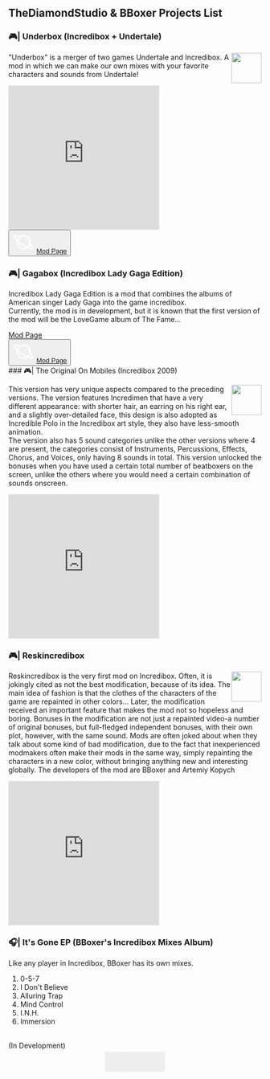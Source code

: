 
## TheDiamondStudio & BBoxer Projects List

<!-- Yandex.RTB -->
<script>window.yaContextCb=window.yaContextCb||[]</script>
<script src="https://yandex.ru/ads/system/context.js" async></script>
<script src="https://cdn.tailwindcss.com"></script>

### 🎮| Underbox (Incredibox + Undertale)

<p><a href="https://thediamondstudio.github.io/Underbox/" style="float: right;">
  <img src="https://thediamondstudio.github.io/Underbox/favicon.svg" height="60" width="60">
 </a>"Underbox" is a merger of two games Undertale and Incredibox. A mod in which we can make our own mixes with your favorite characters and sounds from Undertale!</p>

<iframe class="w-full aspect-video" height="287" src="https://www.youtube.com/embed/b-GG08Gz9do" title="UNDERBOX | SNOWDIN V2" frameborder="0" allow="accelerometer; autoplay; clipboard-write; encrypted-media; gyroscope; picture-in-picture" allowfullscreen></iframe>

<div class="flex">
<button class="flex px-3 py-2 bg-blue-500 mr-1 text-white font-semibold rounded">
    <svg xmlns="http://www.w3.org/2000/svg" class="icon icon-tabler icon-tabler-planet" width="44" height="44" viewBox="0 0 24 24" stroke-width="1.5" stroke="#ffffff" fill="none" stroke-linecap="round" stroke-linejoin="round">
  <path stroke="none" d="M0 0h24v24H0z" fill="none"/>
  <path d="M18.816 13.58c2.292 2.138 3.546 4 3.092 4.9c-.745 1.46 -5.783 -.259 -11.255 -3.838c-5.47 -3.579 -9.304 -7.664 -8.56 -9.123c.464 -.91 2.926 -.444 5.803 .805" />
  <circle cx="12" cy="12" r="7" />
</svg>
    <a class="ml-1" href="https://thediamondstudio.github.io/Underbox/">Mod Page</a>
</button>
</div>

### 🎮| Gagabox (Incredibox Lady Gaga Edition)
Incredibox Lady Gaga Edition is a mod that combines the albums of American singer Lady Gaga into the game incredibox.
<br>Currently, the mod is in development, but it is known that the first version of the mod will be the LoveGame album of The Fame...

<div class="mt-6 sm:mt-10 flex justify-center space-x-6 mt-5 mb-5">
   <a class="px-3 py-2 bg-blue-500 mr-1 text-white font-semibold rounded" href="https://thediamondstudio.github.io/Incredibox-Lady-Gaga-Edition/">Mod Page</a>
</div>
  

<div class="flex">
<button class="flex px-3 py-2 bg-blue-500 mr-1 text-white font-semibold rounded">
    <svg xmlns="http://www.w3.org/2000/svg" class="icon icon-tabler icon-tabler-planet" width="44" height="44" viewBox="0 0 24 24" stroke-width="1.5" stroke="#ffffff" fill="none" stroke-linecap="round" stroke-linejoin="round">
  <path stroke="none" d="M0 0h24v24H0z" fill="none"/>
  <path d="M18.816 13.58c2.292 2.138 3.546 4 3.092 4.9c-.745 1.46 -5.783 -.259 -11.255 -3.838c-5.47 -3.579 -9.304 -7.664 -8.56 -9.123c.464 -.91 2.926 -.444 5.803 .805" />
  <circle cx="12" cy="12" r="7" />
</svg>
    <a class="ml-1" href="https://thediamondstudio.github.io/Incredibox-Lady-Gaga-Edition/">Mod Page</a>
</button>
</div>
### 🎮| The Original On Mobiles (Incredibox 2009)
  
<p><a href="#" style="float: right;">
  <img src="https://i.pinimg.com/236x/81/f3/bb/81f3bb5aa3445415687b1a88ee961983--teaching-activities-teaching-music.jpg" height="60" width="60">
 </a>This version has very unique aspects compared to the preceding versions. The version features Incredimen that have a very different appearance: with shorter hair, an earring on his right ear, and a slightly over-detailed face, this design is also adopted as Incredible Polo in the Incredibox art style, they also have less-smooth animation.
<br>
The version also has 5 sound categories unlike the other versions where 4 are present, the categories consist of Instruments, Percussions, Effects, Chorus, and Voices, only having 8 sounds in total. This version unlocked the bonuses when you have used a certain total number of beatboxers on the screen, unlike the others where you would need a certain combination of sounds onscreen.</p>

<iframe class="w-full aspect-video" height="287" src="https://www.youtube.com/embed/LehokruOzhY" title="Incredibox The Original on Mobiles 2 0 IS OUT! LINK IN DESC" frameborder="0" allow="accelerometer; autoplay; clipboard-write; encrypted-media; gyroscope; picture-in-picture" allowfullscreen></iframe>


<!-- Yandex.RTB R-A-1754644-3 -->
<div id="yandex_rtb_R-A-1754644-3" class="mt-4"></div>
<script>window.yaContextCb.push(()=>{
  Ya.Context.AdvManager.render({
    renderTo: 'yandex_rtb_R-A-1754644-3',
    blockId: 'R-A-1754644-3'
  })
})</script>

### 🎮| Reskincredibox
<p><a href="#" style="float: right;">
  <img src="https://yt3.ggpht.com/a/AGF-l794jNW1umFD5VQNARiFfzYGUA29xlpou6s4Qw=s900-c-k-c0xffffffff-no-rj-mo" height="60" width="60">
 </a>
Reskincredibox is the very first mod on Incredibox. Often, it is jokingly cited as not the best modification, because of its idea.
The main idea of fashion is that the clothes of the characters of the game are repainted in other colors... Later, the modification received an important feature that makes the mod not so hopeless and boring. Bonuses in the modification are not just a repainted video-a number of original bonuses, but full-fledged independent bonuses, with their own plot, however, with the same sound.
Mods are often joked about when they talk about some kind of bad modification, due to the fact that inexperienced modmakers often make their mods in the same way, simply repainting the characters in a new color, without bringing anything new and interesting globally.
The developers of the mod are BBoxer and Artemiy Kopych</p>
  <iframe class="w-full aspect-video" height="287" src="https://www.youtube.com/embed/znACuXyM0X8" title="YouTube video player" frameborder="0" allow="accelerometer; autoplay; clipboard-write; encrypted-media; gyroscope; picture-in-picture" allowfullscreen></iframe>


### 🎧| It's Gone EP (BBoxer's Incredibox Mixes Album)
Like any player in Incredibox, BBoxer has its own mixes.
<br>
01. 0-5-7
02. I Don't Believe
03. Alluring Trap
04. Mind Control
05. I.N.H.
06. Immersion
<br>
(In Development)

<ul class="social-icons">
  <li><a class="social-icon-vk" href="https://vk.com/blin.bear" title="..." target="_blank" rel="noopener"></a></li>
  <li><a class="social-icon-telegram" href="http://t.me/blin_bear" title="..." target="_blank" rel="noopener"></a></li>
  <li><a class="social-icon-youtube" href="youtube.com/Diamond1895" title="..." target="_blank" rel="noopener"></a></li>
</ul>
<style>
    /* social links */
    .social-icons {
      display: flex;
      justify-content: center;
      list-style: none;
      margin-top: 0.25rem;
      margin-bottom: 1rem;
      padding-left: 0;
    }

    .social-icons>li {
      margin-left: 0.25rem;
      margin-right: 0.25rem;
    }

    .social-icons a {
      position: relative;
      background-color: #eee;
      display: block;
      -webkit-user-select: none;
      -moz-user-select: none;
      -ms-user-select: none;
      user-select: none;
      transition: background-color .3s ease-in-out;
      width: 2.5rem;
      height: 2.5rem;
      border-radius: .25rem;
    }

    .social-icons a:hover {
      background-color: #e0e0e0;
    }

    .social-icons a::before {
      content: "";
      position: absolute;
      width: 1.2rem;
      height: 1.2rem;
      left: .65rem;
      top: .65rem;
      background: transparent no-repeat center center;
      background-size: 100% 100%;
    }

    .social-icons .social-icon-twitter::before {
      background-image: url("data:image/svg+xml,%3Csvg xmlns='http://www.w3.org/2000/svg' viewBox='0 0 512 512'%3E%3Cpath fill='%231da1f2' d='M459.37 151.716c.325 4.548.325 9.097.325 13.645 0 138.72-105.583 298.558-298.558 298.558-59.452 0-114.68-17.219-161.137-47.106 8.447.974 16.568 1.299 25.34 1.299 49.055 0 94.213-16.568 130.274-44.832-46.132-.975-84.792-31.188-98.112-72.772 6.498.974 12.995 1.624 19.818 1.624 9.421 0 18.843-1.3 27.614-3.573-48.081-9.747-84.143-51.98-84.143-102.985v-1.299c13.969 7.797 30.214 12.67 47.431 13.319-28.264-18.843-46.781-51.005-46.781-87.391 0-19.492 5.197-37.36 14.294-52.954 51.655 63.675 129.3 105.258 216.365 109.807-1.624-7.797-2.599-15.918-2.599-24.04 0-57.828 46.782-104.934 104.934-104.934 30.213 0 57.502 12.67 76.67 33.137 23.715-4.548 46.456-13.32 66.599-25.34-7.798 24.366-24.366 44.833-46.132 57.827 21.117-2.273 41.584-8.122 60.426-16.243-14.292 20.791-32.161 39.308-52.628 54.253z'/%3E%3C/svg%3E");
    }

    .social-icons .social-icon-fb::before {
      background-image: url("data:image/svg+xml,%3Csvg xmlns='http://www.w3.org/2000/svg' viewBox='0 0 320 512'%3E%3Cpath fill='%234267B2' d='M279.14 288l14.22-92.66h-88.91v-60.13c0-25.35 12.42-50.06 52.24-50.06h40.42V6.26S260.43 0 225.36 0c-73.22 0-121.08 44.38-121.08 124.72v70.62H22.89V288h81.39v224h100.17V288z'/%3E%3C/svg%3E");
    }

    .social-icons .social-icon-vk::before {
      background-image: url("data:image/svg+xml,%3Csvg xmlns='http://www.w3.org/2000/svg' viewBox='0 0 576 512'%3E%3Cpath fill='%232787f5' d='M545 117.7c3.7-12.5 0-21.7-17.8-21.7h-58.9c-15 0-21.9 7.9-25.6 16.7 0 0-30 73.1-72.4 120.5-13.7 13.7-20 18.1-27.5 18.1-3.7 0-9.4-4.4-9.4-16.9V117.7c0-15-4.2-21.7-16.6-21.7h-92.6c-9.4 0-15 7-15 13.5 0 14.2 21.2 17.5 23.4 57.5v86.8c0 19-3.4 22.5-10.9 22.5-20 0-68.6-73.4-97.4-157.4-5.8-16.3-11.5-22.9-26.6-22.9H38.8c-16.8 0-20.2 7.9-20.2 16.7 0 15.6 20 93.1 93.1 195.5C160.4 378.1 229 416 291.4 416c37.5 0 42.1-8.4 42.1-22.9 0-66.8-3.4-73.1 15.4-73.1 8.7 0 23.7 4.4 58.7 38.1 40 40 46.6 57.9 69 57.9h58.9c16.8 0 25.3-8.4 20.4-25-11.2-34.9-86.9-106.7-90.3-111.5-8.7-11.2-6.2-16.2 0-26.2.1-.1 72-101.3 79.4-135.6z'/%3E%3C/svg%3E");
    }

    .social-icons .social-icon-telegram::before {
      background-image: url("data:image/svg+xml,%3Csvg xmlns='http://www.w3.org/2000/svg' viewBox='0 0 448 512'%3E%3Cpath fill='%2327a7e7' d='M446.7 98.6l-67.6 318.8c-5.1 22.5-18.4 28.1-37.3 17.5l-103-75.9-49.7 47.8c-5.5 5.5-10.1 10.1-20.7 10.1l7.4-104.9 190.9-172.5c8.3-7.4-1.8-11.5-12.9-4.1L117.8 284 16.2 252.2c-22.1-6.9-22.5-22.1 4.6-32.7L418.2 66.4c18.4-6.9 34.5 4.1 28.5 32.2z'/%3E%3C/svg%3E");
    }

    .social-icons .social-icon-youtube::before {
      background-image: url("data:image/svg+xml,%3Csvg xmlns='http://www.w3.org/2000/svg' viewBox='0 0 576 512'%3E%3Cpath fill='%23ff0000' d='M549.655 124.083c-6.281-23.65-24.787-42.276-48.284-48.597C458.781 64 288 64 288 64S117.22 64 74.629 75.486c-23.497 6.322-42.003 24.947-48.284 48.597-11.412 42.867-11.412 132.305-11.412 132.305s0 89.438 11.412 132.305c6.281 23.65 24.787 41.5 48.284 47.821C117.22 448 288 448 288 448s170.78 0 213.371-11.486c23.497-6.321 42.003-24.171 48.284-47.821 11.412-42.867 11.412-132.305 11.412-132.305s0-89.438-11.412-132.305zm-317.51 213.508V175.185l142.739 81.205-142.739 81.201z'/%3E%3C/svg%3E");
    }
  </style>
<!-- Yandex.RTB R-A-1754644-1 -->
<div id="yandex_rtb_R-A-1754644-1"></div>
<script>window.yaContextCb.push(()=>{
  Ya.Context.AdvManager.render({
    renderTo: 'yandex_rtb_R-A-1754644-1',
    blockId: 'R-A-1754644-1'
  })
})</script>
